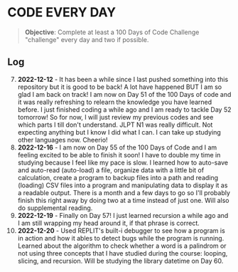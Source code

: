 # CODE EVERY DAY

> **Objective**: Complete at least a 100 Days of Code Challenge "challenge" every day and two if possible.

## Log

7. **2022-12-12** - It has been a while since I last pushed something into this repository but it is good to be back! A lot have happened BUT I am so glad I am back on track! I am now on Day 51 of the 100 Days of code and it was really refreshing to relearn the knowledge you have learned before. I just finished coding a while ago and I am ready to tackle Day 52 tomorrow! So for now, I will just review my previous codes and see which parts I till don't understand. JLPT N1 was really difficult. Not expecting anything but I know I did what I can. I can take up studying other languages now. Cheerio!
8. **2022-12-16** - I am now on Day 55 of the 100 Days of Code and I am feeling excited to be able to finish it soon! I have to double my time in studying because I feel like my pace is slow. I learned how to auto-save and auto-read (auto-load) a file, organize data with a little bit of calculation, create a program to backup files into a path and reading (loading) CSV files into a program and manipulating data to display it as a readable output. There is a month and a few days to go so I'll probably finish this right away by doing two at a time instead of just one. Will also do supplemental reading.
9. **2022-12-19** - Finally on Day 57! I just learned recursion a while ago and I am still wrapping my head around it, if that phrase is correct.
10. **2022-12-20** - Used REPLIT's built-i debugger to see how a program is in action and how it ables to detect bugs while the program is running. Learned about the algorithm to check whether a word is a palindrom or not using three concepts that I have studied during the course: looping, slicing, and recursion. Will be studying the library datetime on Day 60.